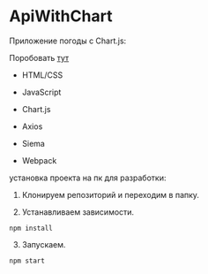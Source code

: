 # ApiWithChart

Приложение погоды с Chart.js:

Поробовать [тут](htpp://foamy-mark.surge.sh/ "weather-lstu")

- HTML/CSS

- JavaScript

- Chart.js

- Axios

- Siema

- Webpack

установка проекта на пк для разработки:

1. Клонируем репозиторий и переходим в папку.

2. Устанавливаем зависимости.

```shell
npm install
```

3. Запускаем.

```shell
npm start
```
